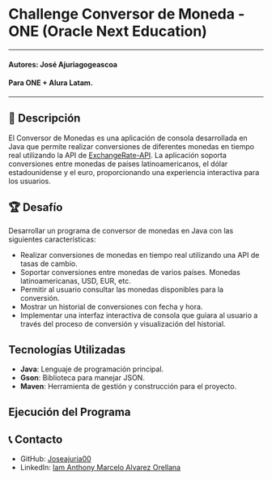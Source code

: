# Challenge Conversor de Moneda - ONE (Oracle Next Education)
---
#### Autores: José Ajuriagogeascoa
#### Para ONE + Alura Latam.
***

## 📝 Descripción
El Conversor de Monedas es una aplicación de consola desarrollada en Java que permite realizar conversiones de diferentes monedas en tiempo real utilizando la API de [ExchangeRate-API](https://www.exchangerate-api.com/).
La aplicación soporta conversiones entre monedas de países latinoamericanos, el dólar estadounidense y el euro, proporcionando una experiencia interactiva para los usuarios.

## 🏆 Desafío
Desarrollar un programa de conversor de monedas en Java con las siguientes características:
* Realizar conversiones de monedas en tiempo real utilizando una API de tasas de cambio.
* Soportar conversiones entre monedas de varios países. Monedas latinoamericanas, USD, EUR, etc. 
* Permitir al usuario consultar las monedas disponibles para la conversión.
* Mostrar un historial de conversiones con fecha y hora.
* Implementar una interfaz interactiva de consola que guiara al usuario a través del proceso de conversión y visualización del historial.

## Tecnologías Utilizadas
* **Java**: Lenguaje de programación principal.
* **Gson**: Biblioteca para manejar JSON.
* **Maven**: Herramienta de gestión y construcción para el proyecto.

## Ejecución del Programa

## 📞 Contacto
* GitHub: [Joseajuria00](https://github.com/Joseajuria00)
* LinkedIn: [Iam Anthony Marcelo Alvarez Orellana](https://www.linkedin.com/in/iam-anthony-marcelo-alvarez-orellana/)
